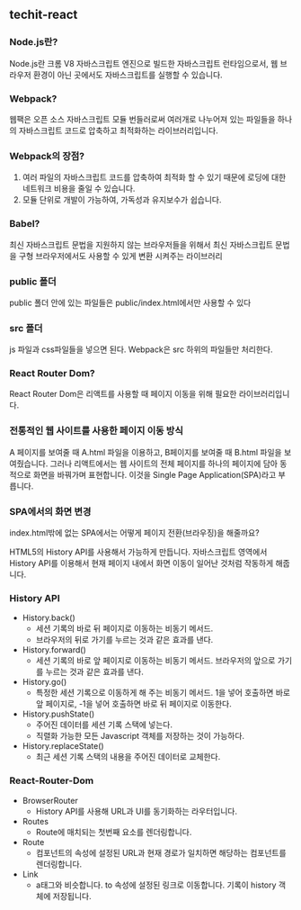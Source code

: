 ## techit-react

### Node.js란?
Node.js란 크롬 V8 자바스크립트 엔진으로 빌드한 자바스크립트 런타임으로서, 웹 브라우저 환경이 아닌 곳에서도 자바스크립트를 실행할 수 있습니다.



### Webpack?
웹팩은 오픈 소스 자바스크립트 모듈 번들러로써 여러개로 나누어져 있는 파일들을 하나의 자바스크립트 코드로 압축하고 최적화하는 라이브러리입니다.



### Webpack의 장점?
1. 여러 파일의 자바스크립트 코드를 압축하여 최적화 할 수 있기 때문에 로딩에 대한 네트워크 비용을 줄일 수 있습니다.
2. 모듈 단위로 개발이 가능하여, 가독성과 유지보수가 쉽습니다.



### Babel?
최신 자바스크립트 문법을 지원하지 않는 브라우저들을 위해서 최신 자바스크립트 문법을 구형 브라우저에서도 사용할 수 있게 변환 시켜주는 라이브러리



### public 폴더
public 폴더 안에 있는 파일들은 public/index.html에서만 사용할 수 있다



### src 폴더
js 파일과 css파일들을 넣으면 된다. Webpack은 src 하위의 파일들만 처리한다.



### React Router Dom?
React Router Dom은 리액트를 사용할 때 페이지 이동을 위해 필요한 라이브러리입니다.



### 전통적인 웹 사이트를 사용한 페이지 이동 방식
A 페이지를 보여줄 때 A.html 파일을 이용하고, B페이지를 보여줄 때 B.html 파일을 보여줬습니다.
그러나 리액트에서는 웹 사이트의 전체 페이지를 하나의 페이지에 담아 동적으로 화면을 바꿔가며 표현합니다. 이것을 Single Page Application(SPA)라고 부릅니다.



### SPA에서의 화면 변경
index.html밖에 없는 SPA에서는 어떻게 페이지 전환(브라우징)을 해줄까요?



HTML5의 History API를 사용해서 가능하게 만듭니다. 자바스크립트 영역에서 History API를 이용해서 현재 페이지 내에서 화면 이동이 일어난 것처럼 작동하게 해줍니다.



### History API
- History.back()
    - 세션 기록의 바로 뒤 페이지로 이동하는 비동기 메서드.
    - 브라우저의 뒤로 가기를 누르는 것과 같은 효과를 낸다.
- History.forward()
    - 세션 기록의 바로 앞 페이지로 이동하는 비동기 메서드. 브라우저의 앞으로 가기를 누르는 것과 같은 효과를 낸다.
- History.go()
    - 특정한 세션 기록으로 이동하게 해 주는 비동기 메서드. 1을 넣어 호출하면 바로 앞 페이지로, -1을 넣어 호출하면 바로 뒤 페이지로 이동한다.
- History.pushState()
    - 주어진 데이터를 세션 기록 스택에 넣는다.
    - 직렬화 가능한 모든 Javascript 객체를 저장하는 것이 가능하다.
- History.replaceState()
    - 최근 세션 기록 스택의 내용을 주어진 데이터로 교체한다.



### React-Router-Dom
- BrowserRouter
    - History API를 사용해 URL과 UI를 동기화하는 라우터입니다.
- Routes
    - Route에 매치되는 첫번째 요소를 렌더링합니다.
- Route
    - 컴포넌트의 속성에 설정된 URL과 현재 경로가 일치하면 해당하는 컴포넌트를 렌더링합니다.
- Link
    - a태그와 비슷합니다. to 속성에 설정된 링크로 이동합니다. 기록이 history 객체에 저장됩니다.
